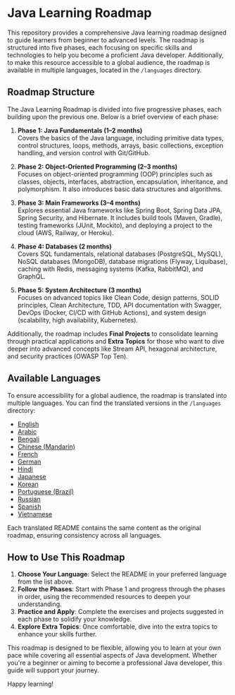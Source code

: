 # Java Learning Roadmap

This repository provides a comprehensive Java learning roadmap designed to guide learners from beginner to advanced levels. The roadmap is structured into five phases, each focusing on specific skills and technologies to help you become a proficient Java developer. Additionally, to make this resource accessible to a global audience, the roadmap is available in multiple languages, located in the `/languages` directory.

## Roadmap Structure

The Java Learning Roadmap is divided into five progressive phases, each building upon the previous one. Below is a brief overview of each phase:

1. **Phase 1: Java Fundamentals (1–2 months)**  
   Covers the basics of the Java language, including primitive data types, control structures, loops, methods, arrays, basic collections, exception handling, and version control with Git/GitHub.

2. **Phase 2: Object-Oriented Programming (2–3 months)**  
   Focuses on object-oriented programming (OOP) principles such as classes, objects, interfaces, abstraction, encapsulation, inheritance, and polymorphism. It also introduces basic data structures and algorithms.

3. **Phase 3: Main Frameworks (3–4 months)**  
   Explores essential Java frameworks like Spring Boot, Spring Data JPA, Spring Security, and Hibernate. It includes build tools (Maven, Gradle), testing frameworks (JUnit, Mockito), and deploying a project to the cloud (AWS, Railway, or Heroku).

4. **Phase 4: Databases (2 months)**  
   Covers SQL fundamentals, relational databases (PostgreSQL, MySQL), NoSQL databases (MongoDB), database migrations (Flyway, Liquibase), caching with Redis, messaging systems (Kafka, RabbitMQ), and GraphQL.

5. **Phase 5: System Architecture (3 months)**  
   Focuses on advanced topics like Clean Code, design patterns, SOLID principles, Clean Architecture, TDD, API documentation with Swagger, DevOps (Docker, CI/CD with GitHub Actions), and system design (scalability, high availability, Kubernetes).

Additionally, the roadmap includes **Final Projects** to consolidate learning through practical applications and **Extra Topics** for those who want to dive deeper into advanced concepts like Stream API, hexagonal architecture, and security practices (OWASP Top Ten).

## Available Languages

To ensure accessibility for a global audience, the roadmap is translated into multiple languages. You can find the translated versions in the `/languages` directory:

- [English](/languages/README.en.md)
- [Arabic](/languages/README.ar.md)
- [Bengali](/languages/README.bn.md)
- [Chinese (Mandarin)](/languages/README.zh.md)
- [French](/languages/README.fr.md)
- [German](/languages/README.de.md)
- [Hindi](/languages/README.hi.md)
- [Japanese](/languages/README.ja.md)
- [Korean](/languages/README.ko.md)
- [Portuguese (Brazil)](/languages/README.pt-br.md)
- [Russian](/languages/README.ru.md)
- [Spanish](/languages/README.es.md)
- [Vietnamese](/languages/README.vi.md)

Each translated README contains the same content as the original roadmap, ensuring consistency across all languages.

## How to Use This Roadmap

1. **Choose Your Language**: Select the README in your preferred language from the list above.
2. **Follow the Phases**: Start with Phase 1 and progress through the phases in order, using the recommended resources to deepen your understanding.
3. **Practice and Apply**: Complete the exercises and projects suggested in each phase to solidify your knowledge.
4. **Explore Extra Topics**: Once comfortable, dive into the extra topics to enhance your skills further.

This roadmap is designed to be flexible, allowing you to learn at your own pace while covering all essential aspects of Java development. Whether you're a beginner or aiming to become a professional Java developer, this guide will support your journey.

Happy learning!
